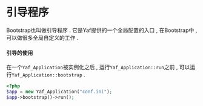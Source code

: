 # 引导程序

Bootstrap也叫做引导程序 . 它是Yaf提供的一个全局配置的入口 , 在Bootstrap中 , 可以做很多全局自定义的工作 .

#### 引导的使用

在一个`Yaf_Application`被实例化之后 , 运行`Yaf_Application::run`之前 , 可以运行`Yaf_Application::bootstrap` .

```php
<?php
$app = new Yaf_Application("conf.ini");
$app->bootstrap()->run();
```



